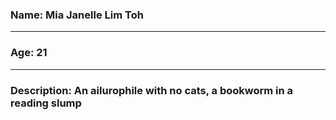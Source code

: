 ### Name: Mia Janelle Lim Toh

----

### Age: 21

----

### Description: An ailurophile with no cats, a bookworm in a reading slump

